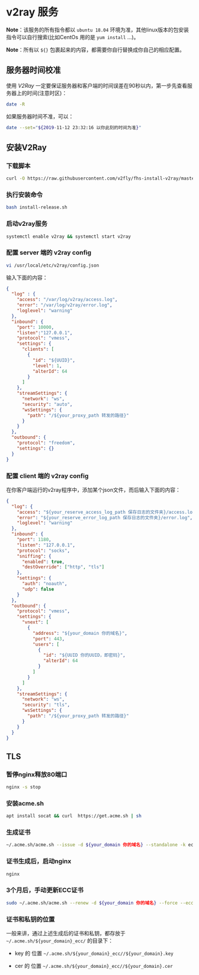 # v2ray 服务
**Note**：该服务的所有指令都以 `ubuntu 18.04` 环境为准，其他linux版本的包安装指令可以自行搜索(比如CentOs 用的是 `yum install` …)。

**Note**：所有以 `${}` 包裹起来的内容，都需要你自行替换成你自己的相应配置。

## 服务器时间校准
使用 *V2Ray* 一定要保证服务器和客户端的时间误差在90秒以内，第一步先查看服务器上的时间(注意时区)：
```sh
date -R
```

如果服务器时间不准，可以：
```sh
date --set="${2019-11-12 23:32:16 以你此刻的时间为准}"
```

## 安装V2Ray
### 下载脚本
```sh
curl -O https://raw.githubusercontent.com/v2fly/fhs-install-v2ray/master/install-release.sh
```

### 执行安装命令
```sh
bash install-release.sh
```

### 启动v2ray服务
```sh
systemctl enable v2ray && systemctl start v2ray
```

### 配置 server 端的 v2ray config
```sh
vi /usr/local/etc/v2ray/config.json
```

输入下面的内容：
```json
{
  "log" : {
    "access": "/var/log/v2ray/access.log",
    "error": "/var/log/v2ray/error.log",
    "loglevel": "warning"
  },
  "inbound": {
    "port": 10000,
    "listen":"127.0.0.1",
    "protocol": "vmess",
    "settings": {
      "clients": [
        {
          "id": "${UUID}",
          "level": 1,
          "alterId": 64
        }
      ]
    },
    "streamSettings": {
      "network": "ws",
      "security": "auto",
      "wsSettings": {
        "path": "/${your_proxy_path 转发的路径}"
      }
    }
  },
  "outbound": {
    "protocol": "freedom",
    "settings": {}
  }
}
```

### 配置 client 端的 v2ray config
在你客户端运行的v2ray程序中，添加某个json文件，而后输入下面的内容：

```json
{
  "log": {
    "access": "${your_reserve_access_log_path 保存日志的文件夹}/access.log",
    "error": "${your_reserve_error_log_path 保存日志的文件夹}/error.log",
    "loglevel": "warning"
  },
  "inbound": {
    "port": 1180,
    "listen": "127.0.0.1",
    "protocol": "socks",
    "sniffing": {
      "enabled": true,
      "destOverride": ["http", "tls"]
    },
    "settings": {
      "auth": "noauth",
      "udp": false
    }
  },
  "outbound": {
    "protocol": "vmess",
    "settings": {
      "vnext": [
        {
          "address": "${your_domain 你的域名}",
          "port": 443,
          "users": [
            {
              "id": "${UUID 你的UUID，即密码}",
              "alterId": 64
            }
          ]
        }
      ]
    },
    "streamSettings": {
      "network": "ws",
      "security": "tls",
      "wsSettings": {
        "path": "/${your_proxy_path 转发的路径}"
      }
    }
  }
}
```

## TLS
### 暂停nginx释放80端口
```sh
nginx -s stop
```

### 安装acme.sh
```sh
apt install socat && curl  https://get.acme.sh | sh
```

### 生成证书
```sh
~/.acme.sh/acme.sh --issue -d ${your_domain 你的域名} --standalone -k ec-256
```

### 证书生成后，启动nginx
```sh
nginx
```

### 3个月后，手动更新ECC证书
```sh
sudo ~/.acme.sh/acme.sh --renew -d ${your_domain 你的域名} --force --ecc
```

### 证书和私钥的位置
一般来讲，通过上述生成后的证书和私钥，都存放于 `~/.acme.sh/${your_domain}_ecc/` 的目录下：
  - key 的 位置 `~/.acme.sh/${your_domain}_ecc//${your_domain}.key`

  - cer 的 位置 `~/.acme.sh/${your_domain}_ecc//${your_domain}.cer`